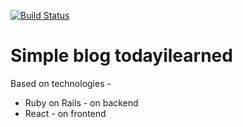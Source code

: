 [![Build Status](https://travis-ci.org/pityara/todayilearned.svg?branch=master)](https://travis-ci.org/pityara/todayilearned)
# Simple blog todayilearned

Based on technologies - 
* Ruby on Rails - on backend
* React - on frontend
